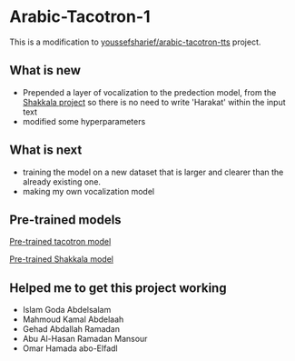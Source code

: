 # Arabic-Tacotron-1
This is a modification to [youssefsharief/arabic-tacotron-tts](https://github.com/youssefsharief/arabic-tacotron-tts) project.

## What is new
- Prepended a layer of vocalization to the predection model, from the [Shakkala project](https://github.com/Barqawiz/Shakkala/) so there is no need to write 'Harakat' within the input text
- modified some hyperparameters

## What is next
- training the model on a new dataset that is larger and clearer than the already existing one.
- making my own vocalization model

## Pre-trained models
[Pre-trained tacotron model](https://drive.google.com/file/d/1c8VaKKKBdhqiwQWvC2K5ut18RKoNfpgg/view?usp=sharing)

[Pre-trained Shakkala model](https://github.com/Barqawiz/Shakkala/tree/master/model)


## Helped me to get this project working

* Islam Goda Abdelsalam 
* Mahmoud Kamal Abdelaah 
* Gehad Abdallah Ramadan 
* Abu Al-Hasan Ramadan Mansour 
* Omar Hamada abo-Elfadl 
